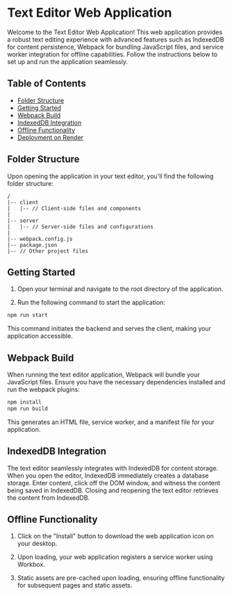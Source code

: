 # Text Editor Web Application

Welcome to the Text Editor Web Application! This web application provides a robust text editing experience with advanced features such as IndexedDB for content persistence, Webpack for bundling JavaScript files, and service worker integration for offline capabilities. Follow the instructions below to set up and run the application seamlessly.

## Table of Contents

- [Folder Structure](#folder-structure)
- [Getting Started](#getting-started)
- [Webpack Build](#webpack-build)
- [IndexedDB Integration](#indexeddb-integration)
- [Offline Functionality](#offline-functionality)
- [Deployment on Render](#deployment-on-render)

## Folder Structure

Upon opening the application in your text editor, you'll find the following folder structure:

```
/
|-- client
|   |-- // Client-side files and components
|
|-- server
|   |-- // Server-side files and configurations
|
|-- webpack.config.js
|-- package.json
|-- // Other project files
```

## Getting Started

1. Open your terminal and navigate to the root directory of the application.

2. Run the following command to start the application:

```bash
npm run start
```

This command initiates the backend and serves the client, making your application accessible.

## Webpack Build

When running the text editor application, Webpack will bundle your JavaScript files. Ensure you have the necessary dependencies installed and run the webpack plugins:

```bash
npm install
npm run build
```

This generates an HTML file, service worker, and a manifest file for your application.

## IndexedDB Integration

The text editor seamlessly integrates with IndexedDB for content storage. When you open the editor, IndexedDB immediately creates a database storage. Enter content, click off the DOM window, and witness the content being saved in IndexedDB. Closing and reopening the text editor retrieves the content from IndexedDB.

## Offline Functionality

1. Click on the "Install" button to download the web application icon on your desktop.

2. Upon loading, your web application registers a service worker using Workbox.

3. Static assets are pre-cached upon loading, ensuring offline functionality for subsequent pages and static assets.


